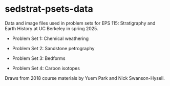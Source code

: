 # sedstrat-psets-data

Data and image files used in problem sets for EPS 115: Stratigraphy and Earth History at UC Berkeley in spring 2025.

* Problem Set 1: Chemical weathering

* Problem Set 2: Sandstone petrography

* Problem Set 3: Bedforms

* Problem Set 4: Carbon isotopes

Draws from 2018 course materials by Yuem Park and Nick Swanson-Hysell.
